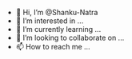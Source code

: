 - 👋 Hi, I’m @Shanku-Natra
- 👀 I’m interested in ...
- 🌱 I’m currently learning ...
- 💞️ I’m looking to collaborate on ...
- 📫 How to reach me ...


